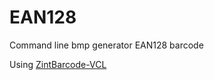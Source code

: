 # EAN128

Command line bmp generator EAN128 barcode

Using [ZintBarcode-VCL](https://github.com/caidaoli/ZintBarcode-VCL)